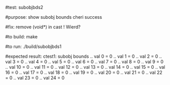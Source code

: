 #test:  subobjbds2  

#purpose:  show subobj bounds cheri success

#fix:  remove (void*) in cast !  Wierd?

#to build:
make 

#to run:
./build/subobjbds1

#expected result:
ctest1:  subobj bounds
  ..  val 0 = 0 
  ..  val 1 = 0 
  ..  val 2 = 0 
  ..  val 3 = 0 
  ..  val 4 = 0 
  ..  val 5 = 0 
  ..  val 6 = 0 
  ..  val 7 = 0 
  ..  val 8 = 0 
  ..  val 9 = 0 
  ..  val 10 = 0 
  ..  val 11 = 0 
  ..  val 12 = 0 
  ..  val 13 = 0 
  ..  val 14 = 0 
  ..  val 15 = 0 
  ..  val 16 = 0 
  ..  val 17 = 0 
  ..  val 18 = 0 
  ..  val 19 = 0 
  ..  val 20 = 0 
  ..  val 21 = 0 
  ..  val 22 = 0 
  ..  val 23 = 0 
  ..  val 24 = 0






